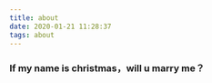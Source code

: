 ```yaml
---
title: about
date: 2020-01-21 11:28:37
tags: about
---
```


### If my name is christmas，will u marry me？
